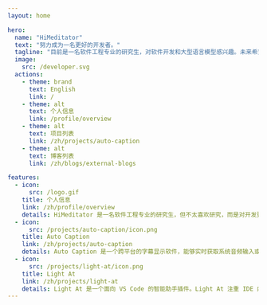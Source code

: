```yaml
---
layout: home

hero:
  name: "HiMeditator"
  text: "努力成为一名更好的开发者。"
  tagline: "目前是一名软件工程专业的研究生，对软件开发和大型语言模型感兴趣。未来希望成为一名全栈工程师。"
  image:
    src: /developer.svg
  actions:
    - theme: brand
      text: English
      link: /
    - theme: alt
      text: 个人信息
      link: /profile/overview
    - theme: alt
      text: 项目列表
      link: /zh/projects/auto-caption
    - theme: alt
      text: 博客列表
      link: /zh/blogs/external-blogs

features:
  - icon: 
      src: /logo.gif
    title: 个人信息
    link: /zh/profile/overview
    details: HiMeditator 是一名软件工程专业的研究生，但不太喜欢研究，而是对开发更感兴趣。个人的专业兴趣是前端开发、软件开发和大模型的应用开发。
  - icon:
      src: /projects/auto-caption/icon.png
    title: Auto Caption
    link: /zh/projects/auto-caption
    details: Auto Caption 是一个跨平台的字幕显示软件，能够实时获取系统音频输入或输出的流式数据，并调用音频转文字的模型生成对应音频的字幕。
  - icon:
      src: /projects/light-at/icon.png
    title: Light At
    link: /zh/projects/light-at
    details: Light At 是一个面向 VS Code 的智能助手插件。Light At 注重 IDE 内的大模型聊天体验致力于提供快速便捷的 IDE 内聊天体验。
---
```

